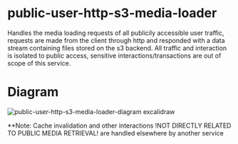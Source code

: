 # public-user-http-s3-media-loader
Handles the media loading requests of all publicily accessible user traffic, requests are made from the client through http and responded with a data stream containing files stored on the s3 backend. All traffic and interaction is isolated to public access, sensitive interactions/transactions are out of scope of this service.




# Diagram
![public-user-http-s3-media-loader-diagram excalidraw](https://github.com/user-attachments/assets/97f95c10-2a48-413b-9448-dbfa7da68df5)


**Note:
Cache invalidation and other interactions !NOT DIRECTLY RELATED TO PUBLIC MEDIA RETRIEVAL! are handled elsewhere by another service
